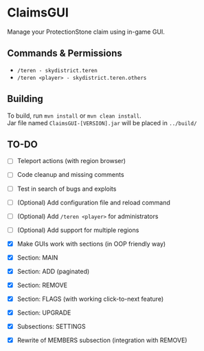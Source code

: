 # ClaimsGUI
Manage your ProtectionStone claim using in-game GUI.

## Commands & Permissions
- `/teren - skydistrict.teren`
- `/teren <player> - skydistrict.teren.others`

## Building

To build, run `mvn install` or `mvn clean install`.  
Jar file named `ClaimsGUI-[VERSION].jar` will be placed in `../build/`

## TO-DO
- [ ] Teleport actions (with region browser)
- [ ] Code cleanup and missing comments 
- [ ] Test in search of bugs and exploits
- [ ] (Optional) Add configuration file and reload command
- [ ] (Optional) Add `/teren <player>` for administrators
- [ ] (Optional) Add support for multiple regions
- [x] Make GUIs work with sections (in OOP friendly way)
- [x] Section: MAIN
- [x] Section: ADD (paginated)
- [x] Section: REMOVE
- [x] Section: FLAGS (with working click-to-next feature)
- [x] Section: UPGRADE
- [x] Subsections: SETTINGS
- [x] Rewrite of MEMBERS subsection (integration with REMOVE)


